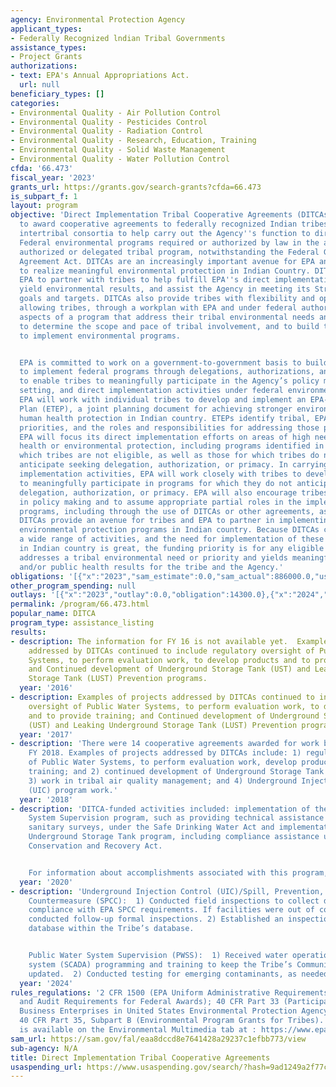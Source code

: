 ```yaml
---
agency: Environmental Protection Agency
applicant_types:
- Federally Recognized lndian Tribal Governments
assistance_types:
- Project Grants
authorizations:
- text: EPA's Annual Appropriations Act.
  url: null
beneficiary_types: []
categories:
- Environmental Quality - Air Pollution Control
- Environmental Quality - Pesticides Control
- Environmental Quality - Radiation Control
- Environmental Quality - Research, Education, Training
- Environmental Quality - Solid Waste Management
- Environmental Quality - Water Pollution Control
cfda: '66.473'
fiscal_year: '2023'
grants_url: https://grants.gov/search-grants?cfda=66.473
is_subpart_f: 1
layout: program
objective: 'Direct Implementation Tribal Cooperative Agreements (DITCAs) enable EPA
  to award cooperative agreements to federally recognized Indian tribes and eligible
  intertribal consortia to help carry out the Agency''s function to directly implement
  Federal environmental programs required or authorized by law in the absence of an
  authorized or delegated tribal program, notwithstanding the Federal Grant and Cooperative
  Agreement Act. DITCAs are an increasingly important avenue for EPA and the tribes
  to realize meaningful environmental protection in Indian Country. DITCAs enable
  EPA to partner with tribes to help fulfill EPA''s direct implementation authorities,
  yield environmental results, and assist the Agency in meeting its Strategic Plan
  goals and targets. DITCAs also provide tribes with flexibility and opportunity by
  allowing tribes, through a workplan with EPA and under federal authority, to choose
  aspects of a program that address their tribal environmental needs and priorities,
  to determine the scope and pace of tribal involvement, and to build tribal capacity
  to implement environmental programs.


  EPA is committed to work on a government-to-government basis to build tribal capacity
  to implement federal programs through delegations, authorizations, and primacy designations
  to enable tribes to meaningfully participate in the Agency’s policy making, standard
  setting, and direct implementation activities under federal environmental statutes.
  EPA will work with individual tribes to develop and implement an EPA-Tribal Environmental
  Plan (ETEP), a joint planning document for achieving stronger environmental and
  human health protection in Indian country. ETEPs identify tribal, EPA, and shared
  priorities, and the roles and responsibilities for addressing those priorities.
  EPA will focus its direct implementation efforts on areas of high need for human
  health or environmental protection, including programs identified in the ETEP for
  which tribes are not eligible, as well as those for which tribes do not currently
  anticipate seeking delegation, authorization, or primacy. In carrying out its direct
  implementation activities, EPA will work closely with tribes to develop tribal capacity
  to meaningfully participate in programs for which they do not anticipate seeking
  delegation, authorization, or primacy. EPA will also encourage tribes to participate
  in policy making and to assume appropriate partial roles in the implementation of
  programs, including through the use of DITCAs or other agreements, as available.
  DITCAs provide an avenue for tribes and EPA to partner in implementing meaningful
  environmental protection programs in Indian country. Because DITCAs can address
  a wide range of activities, and the need for implementation of these activities
  in Indian country is great, the funding priority is for any eligible activity that
  addresses a tribal environmental need or priority and yields meaningful environmental
  and/or public health results for the tribe and the Agency.'
obligations: '[{"x":"2023","sam_estimate":0.0,"sam_actual":886000.0,"usa_spending_actual":886094.0},{"x":"2024","sam_estimate":0.0,"sam_actual":1476128.0,"usa_spending_actual":1476128.0},{"x":"2025","sam_estimate":0.0,"sam_actual":25000000.0,"usa_spending_actual":0.0}]'
other_program_spending: null
outlays: '[{"x":"2023","outlay":0.0,"obligation":14300.0},{"x":"2024","outlay":7582.45,"obligation":1320044.0},{"x":"2025","outlay":0.0,"obligation":0.0}]'
permalink: /program/66.473.html
popular_name: DITCA
program_type: assistance_listing
results:
- description: The information for FY 16 is not available yet.  Examples of projects
    addressed by DITCAs continued to include regulatory oversight of Public Water
    Systems, to perform evaluation work, to develop products and to provide training;
    and Continued development of Underground Storage Tank (UST) and Leaking Underground
    Storage Tank (LUST) Prevention programs.
  year: '2016'
- description: Examples of projects addressed by DITCAs continued to include regulatory
    oversight of Public Water Systems, to perform evaluation work, to develop products
    and to provide training; and Continued development of Underground Storage Tank
    (UST) and Leaking Underground Storage Tank (LUST) Prevention programs.
  year: '2017'
- description: 'There were 14 cooperative agreements awarded for work beginning in
    FY 2018. Examples of projects addressed by DITCAs include: 1) regulatory oversight
    of Public Water Systems, to perform evaluation work, develop products and provide
    training; and 2) continued development of Underground Storage Tank (UST) programs;
    3) work in tribal air quality management; and 4) Underground Injection Control
    (UIC) program work.'
  year: '2018'
- description: 'DITCA-funded activities included: implementation of the Public Water
    System Supervision program, such as providing technical assistance and conducting
    sanitary surveys, under the Safe Drinking Water Act and implementation of the
    Underground Storage Tank program, including compliance assistance under the Resource
    Conservation and Recovery Act.


    For information about accomplishments associated with this program, please visit:  https://www.epa.gov/tribal.'
  year: '2020'
- description: 'Underground Injection Control (UIC)/Spill, Prevention, Control, and
    Countermeasure (SPCC):  1) Conducted field inspections to collect data to determine
    compliance with EPA SPCC requirements. If facilities were out of compliance, staff
    conducted follow-up formal inspections. 2) Established an inspection-tracking
    database within the Tribe’s database.


    Public Water System Supervision (PWSS):  1) Received water operation computer
    system (SCADA) programming and training to keep the Tribe’s Community Water System
    updated.  2) Conducted testing for emerging contaminants, as needed.'
  year: '2024'
rules_regulations: '2 CFR 1500 (EPA Uniform Administrative Requirements, Cost Principles,
  and Audit Requirements for Federal Awards); 40 CFR Part 33 (Participation by Disadvantaged
  Business Enterprises in United States Environmental Protection Agency Programs);
  40 CFR Part 35, Subpart B (Environmental Program Grants for Tribes). DITCA guidance
  is available on the Environmental Multimedia tab at : https://www.epa.gov/tribal.'
sam_url: https://sam.gov/fal/eaa8dccd8e7641428a29237c1efbb773/view
sub-agency: N/A
title: Direct Implementation Tribal Cooperative Agreements
usaspending_url: https://www.usaspending.gov/search/?hash=9ad1249a2f77ca449db21822b76f27ee
---
```

